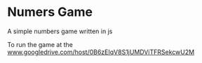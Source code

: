 # Numers Game
A simple numbers game written in js


To run the game at the www.googledrive.com/host/0B6zEIqV8S1jUMDViTFRSekcwU2M
